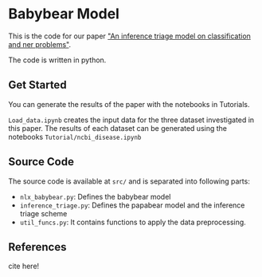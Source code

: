 # Babybear Model

This is the code for our paper ["An inference triage model on classification and ner problems"](https://arxiv.org/abs/2205.11747).

The code is written in python.

## Get Started

You can generate the results of the paper with the notebooks in Tutorials. 

`Load_data.ipynb` creates the input data for the three dataset investigated in this paper. The results of each dataset can be generated using the notebooks `Tutorial/ncbi_disease.ipynb`

## Source Code

The source code is available at `src/` and is separated into following parts:
* `nlx_babybear.py`: Defines the babybear model
* `inference_triage.py`: Defines the papabear model and the inference triage scheme
* `util_funcs.py`: It contains functions to apply the data preprocessing.

## References

cite here!

